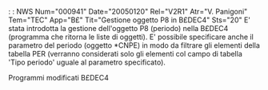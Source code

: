  :  : NWS Num="000941" Date="20050120" Rel="V2R1" Atr="V. Panigoni" Tem="TEC" App="B£" Tit="Gestione oggetto P8 in B£DEC4" Sts="20"
E' stata introdotta la gestione dell'oggetto P8 (periodo) nella B£DEC4 (programma che ritorna le liste di oggetti).
E' possibile specificare anche il parametro del periodo (oggetto *CNPE) in modo da filtrare gli elementi della tabella PER (verranno considerati solo gli elementi col campo di tabella 'Tipo periodo' uguale al parametro specificato).

Programmi modificati
B£DEC4
